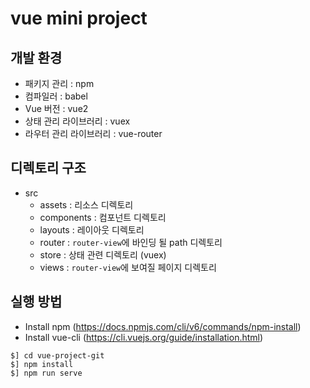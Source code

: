 # vue mini project

## 개발 환경
 - 패키지 관리 : npm
 - 컴파일러 : babel
 - Vue 버전 : vue2
 - 상태 관리 라이브러리 : vuex
 - 라우터 관리 라이브러리 : vue-router

## 디렉토리 구조
 - src
   * assets : 리소스 디렉토리
   * components : 컴포넌트 디렉토리
   * layouts : 레이아웃 디렉토리
   * router : `router-view`에 바인딩 될 path 디렉토리
   * store : 상태 관련 디렉토리 (vuex)
   * views : `router-view`에 보여질 페이지 디렉토리
   

## 실행 방법
 - Install npm (https://docs.npmjs.com/cli/v6/commands/npm-install)
 - Install vue-cli (https://cli.vuejs.org/guide/installation.html)
```
$] cd vue-project-git
$] npm install
$] npm run serve
```
